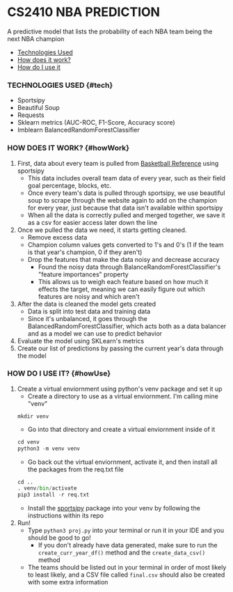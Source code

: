 # CS2410 NBA PREDICTION
A predictive model that lists the probability of each NBA team being the next NBA champion

* [Technologies Used](#tech)
* [How does it work?](#howWork)
* [How do I use it](#howUse)

### TECHNOLOGIES USED {#tech}
* Sportsipy
* Beautiful Soup
* Requests
* Sklearn metrics (AUC-ROC, F1-Score, Accuracy score)
* Imblearn BalancedRandomForestClassifier

### HOW DOES IT WORK? {#howWork}
1. First, data about every team is pulled from [Basketball Reference](https://www.basketball-reference.com/) using sportsipy
    * This data includes overall team data of every year, such as their field goal percentage, blocks, etc.
    * Once every team's data is pulled through sportsipy, we use beautiful soup to scrape through the website again to add on the champion for every year, just because that data isn't available within sportsipy
    * When all the data is correctly pulled and merged together, we save it as a csv for easier access later down the line
2. Once we pulled the data we need, it starts getting cleaned. 
	* Remove excess data 
	* Champion column values gets converted to 1's and 0's (1 if the team is that year's champion, 0 if they aren't)
	* Drop the features that make the data noisy and decrease accuracy
		* Found the noisy data through BalanceRandomForestClassifier's "feature importances" property
		* This allows us to weigh each feature based on how much it effects the target, meaning we can easily figure out which features are noisy and which aren't
3. After the data is cleaned the model gets created
	* Data is split into test data and training data
	* Since it's unbalanced, it goes through the BalancedRandomForestClassifier, which acts both as a data balancer and as a model we can use to predict behavior
4. Evaluate the model using SKLearn's metrics
5. Create our list of predictions by passing the current year's data through the model

### HOW DO I USE IT? {#howUse}
1. Create a virtual enviornment using python's venv package and set it up
	* Create a directory to use as a virtual enviornment. I'm calling mine "venv"
	```
	mkdir venv
	```
	* Go into that directory and create a virtual enviornment inside of it
	```python
	cd venv  
	python3 -m venv venv
	```
	* Go back out the virtual enviornment, activate it, and then install all the packages from the req.txt file
	```python
	cd ..
	. venv/bin/activate
	pip3 install -r req.txt
	```
	* Install the [sportsipy](https://github.com/davidjkrause/sportsipy/tree/pyquery2) package into your venv by following the instructions within its repo
2. Run!
	* Type ```python3 proj.py``` into your terminal or run it in your IDE and you should be good to go!
		* If you don't already have data generated, make sure to run the ```create_curr_year_df()``` method and the ```create_data_csv()``` method
	* The teams should be listed out in your terminal in order of most likely to least likely, and a CSV file called ```final.csv``` should also be created with some extra information


